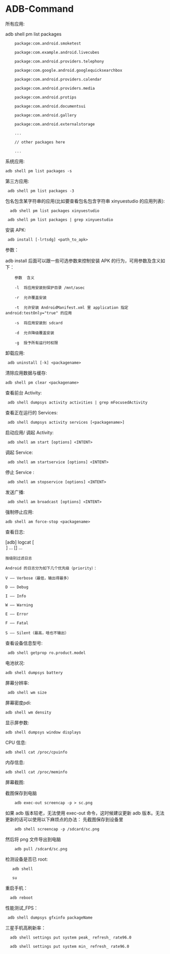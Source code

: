 # ADB-Command

所有应用:
   
   adb shell pm list packages
        
        
   
        package:com.android.smoketest

        package:com.example.android.livecubes

        package:com.android.providers.telephony

        package:com.google.android.googlequicksearchbox

        package:com.android.providers.calendar

        package:com.android.providers.media

        package:com.android.protips

        package:com.android.documentsui

        package:com.android.gallery

        package:com.android.externalstorage

        ...

        // other packages here

        ...
    
    
    
系统应用:
  
    adb shell pm list packages -s
   
   
第三方应用:

     adb shell pm list packages -3
   
   
包名包含某字符串的应用(比如要查看包名包含字符串 xinyuestudio 的应用列表):

      adb shell pm list packages xinyuestudio
   
     adb shell pm list packages | grep xinyuestudio
   
   
   
   
安装 APK:

     adb install [-lrtsdg] <path_to_apk>

参数：

adb install 后面可以跟一些可选参数来控制安装 APK 的行为，可用参数及含义如下：

        参数	含义

        -l	将应用安装到保护目录 /mnt/asec

        -r	允许覆盖安装

        -t	允许安装 AndroidManifest.xml 里 application 指定 android:testOnly="true" 的应用

        -s	将应用安装到 sdcard

        -d	允许降级覆盖安装

        -g	授予所有运行时权限

   
   
卸载应用:   

     adb uninstall [-k] <packagename>
    
    
清除应用数据与缓存:

    adb shell pm clear <packagename>
    
    
查看前台 Activity:

     adb shell dumpsys activity activities | grep mFocusedActivity
   
   
查看正在运行的 Services:

     adb shell dumpsys activity services [<packagename>]
    
    
启动应用/ 调起 Activity:

     adb shell am start [options] <INTENT>
    
    
调起 Service:

     adb shell am startservice [options] <INTENT>


停止 Service :

     adb shell am stopservice [options] <INTENT>
    

发送广播:
   
     adb shell am broadcast [options] <INTENT>
    
    
强制停止应用:
   
    adb shell am force-stop <packagename>
    

 查看日志:

[adb] logcat [<option>] ... [<filter-spec>] ...
    
    按级别过滤日志
    
    Android 的日志分为如下几个优先级（priority）：

    V —— Verbose（最低，输出得最多）
    
    D —— Debug
    
    I —— Info
    
    W —— Warning
    
    E —— Error
    
    F —— Fatal
    
    S —— Silent（最高，啥也不输出）
    

  查看设备信息型号:
  
     adb shell getprop ro.product.model
   
   
  电池状况:
  
    adb shell dumpsys battery
   
   
  屏幕分辨率:
  
     adb shell wm size
   
   
  屏幕密度pdi:
  
    adb shell wm density
   
   
  显示屏参数:
  
    adb shell dumpsys window displays
   
   
 CPU 信息:
 
    adb shell cat /proc/cpuinfo
   
   
 内存信息:
  
    adb shell cat /proc/meminfo
   
   
屏幕截图:

 截图保存到电脑
 
        adb exec-out screencap -p > sc.png
   
   如果 adb 版本较老，无法使用 exec-out 命令，这时候建议更新 adb 版本。无法更新的话可以使用以下麻烦点的办法：
   先截图保存到设备里
        
        adb shell screencap -p /sdcard/sc.png
   
   然后将 png 文件导出到电脑
   
        adb pull /sdcard/sc.png
 
 
 
 检测设备是否已 root:
   
       adb shell
       
       su
       
       
 重启手机：
    
      adb reboot
      
      
      
 性能测试_FPS：     
 
     adb shell dumpsys gfxinfo packageName
   

三星手机高刷新率：

      adb shell settings put system peak_ refresh_ rate96.0

      adb shell settings put system min_ refresh_ rate96.0

